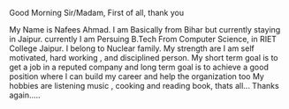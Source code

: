 Good Morning Sir/Madam,
First of all, thank you

My Name is Nafees Ahmad. 
I am Basically from Bihar but currently staying in Jaipur.
currently I am Persuing B.Tech From Computer Science, in RIET College Jaipur.
I belong to Nuclear family.
My strength are I am self motivated, hard working , and disciplined person.
My short term goal is to get a job in a reputed company 
and long term goal is to achieve a good position where I can build my career and help the organization too
My hobbies are listening music , cooking and reading book,
thats all...
Thanks again.....
